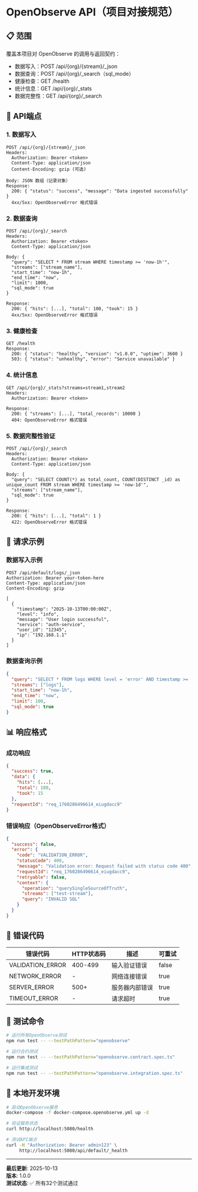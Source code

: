 # OpenObserve API（项目对接规范）

## 📋 范围

覆盖本项目对 OpenObserve 的调用与返回契约：
- 数据写入：POST /api/{org}/{stream}/_json
- 数据查询：POST /api/{org}/_search（sql_mode）
- 健康检查：GET /health
- 统计信息：GET /api/{org}/_stats
- 数据完整性：GET /api/{org}/_search

## 🚀 API端点

### 1. 数据写入
```
POST /api/{org}/{stream}/_json
Headers:
  Authorization: Bearer <token>
  Content-Type: application/json
  Content-Encoding: gzip (可选)

Body: JSON 数组（记录对象）
Response: 
  200: { "status": "success", "message": "Data ingested successfully" }
  4xx/5xx: OpenObserveError 格式错误
```

### 2. 数据查询
```
POST /api/{org}/_search
Headers:
  Authorization: Bearer <token>
  Content-Type: application/json

Body: {
  "query": "SELECT * FROM stream WHERE timestamp >= 'now-1h'",
  "streams": ["stream_name"],
  "start_time": "now-1h",
  "end_time": "now",
  "limit": 1000,
  "sql_mode": true
}

Response: 
  200: { "hits": [...], "total": 100, "took": 15 }
  4xx/5xx: OpenObserveError 格式错误
```

### 3. 健康检查
```
GET /health
Response: 
  200: { "status": "healthy", "version": "v1.0.0", "uptime": 3600 }
  503: { "status": "unhealthy", "error": "Service unavailable" }
```

### 4. 统计信息
```
GET /api/{org}/_stats?streams=stream1,stream2
Headers:
  Authorization: Bearer <token>

Response:
  200: { "streams": [...], "total_records": 10000 }
  404: OpenObserveError 格式错误
```

### 5. 数据完整性验证
```
POST /api/{org}/_search
Headers:
  Authorization: Bearer <token>
  Content-Type: application/json

Body: {
  "query": "SELECT COUNT(*) as total_count, COUNT(DISTINCT _id) as unique_count FROM stream WHERE timestamp >= 'now-1d'",
  "streams": ["stream_name"],
  "sql_mode": true
}

Response:
  200: { "hits": [...], "total": 1 }
  422: OpenObserveError 格式错误
```

## 📝 请求示例

### 数据写入示例
```http
POST /api/default/logs/_json
Authorization: Bearer your-token-here
Content-Type: application/json
Content-Encoding: gzip

[
  {
    "timestamp": "2025-10-13T00:00:00Z",
    "level": "info",
    "message": "User login successful",
    "service": "auth-service",
    "user_id": "12345",
    "ip": "192.168.1.1"
  }
]
```

### 数据查询示例
```json
{
  "query": "SELECT * FROM logs WHERE level = 'error' AND timestamp >= 'now-1h' ORDER BY timestamp DESC",
  "streams": ["logs"],
  "start_time": "now-1h",
  "end_time": "now",
  "limit": 100,
  "sql_mode": true
}
```

## 📊 响应格式

### 成功响应
```json
{
  "success": true,
  "data": {
    "hits": [...],
    "total": 100,
    "took": 15
  },
  "requestId": "req_1760286496614_eiugdacc9"
}
```

### 错误响应（OpenObserveError格式）
```json
{
  "success": false,
  "error": {
    "code": "VALIDATION_ERROR",
    "statusCode": 400,
    "message": "Validation error: Request failed with status code 400",
    "requestId": "req_1760286496614_eiugdacc9",
    "retryable": false,
    "context": {
      "operation": "querySingleSourceOfTruth",
      "streams": ["test-stream"],
      "query": "INVALID SQL"
    }
  }
}
```

## 🔧 错误代码

| 错误代码 | HTTP状态码 | 描述 | 可重试 |
|----------|------------|------|--------|
| VALIDATION_ERROR | 400-499 | 输入验证错误 | false |
| NETWORK_ERROR | - | 网络连接错误 | true |
| SERVER_ERROR | 500+ | 服务器内部错误 | true |
| TIMEOUT_ERROR | - | 请求超时 | true |

## 🧪 测试命令

```bash
# 运行所有OpenObserve测试
npm run test -- --testPathPattern="openobserve"

# 运行合约测试
npm run test -- --testPathPattern="openobserve.contract.spec.ts"

# 运行集成测试
npm run test -- --testPathPattern="openobserve.integration.spec.ts"
```

## 🐳 本地开发环境

```bash
# 启动OpenObserve服务
docker-compose -f docker-compose.openobserve.yml up -d

# 验证服务状态
curl http://localhost:5080/health

# 测试API端点
curl -H "Authorization: Bearer admin123" \
     http://localhost:5080/api/default/_health
```

---

**最后更新**: 2025-10-13  
**版本**: 1.0.0  
**测试状态**: ✅ 所有32个测试通过